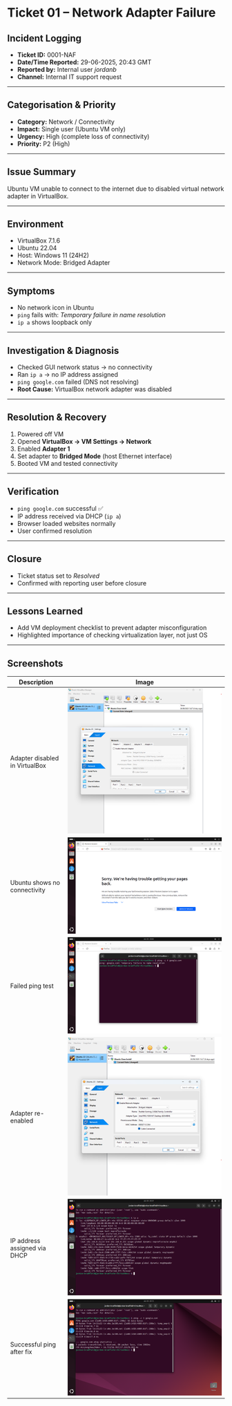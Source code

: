 # Ticket 01 – Network Adapter Failure

## Incident Logging
- **Ticket ID:** 0001-NAF  
- **Date/Time Reported:** 29-06-2025, 20:43 GMT  
- **Reported by:** Internal user *jordanb*  
- **Channel:** Internal IT support request  

---

## Categorisation & Priority
- **Category:** Network / Connectivity  
- **Impact:** Single user (Ubuntu VM only)  
- **Urgency:** High (complete loss of connectivity)  
- **Priority:** P2 (High)  

---

## Issue Summary
Ubuntu VM unable to connect to the internet due to disabled virtual network adapter in VirtualBox.  

---

## Environment
- VirtualBox 7.1.6  
- Ubuntu 22.04  
- Host: Windows 11 (24H2)  
- Network Mode: Bridged Adapter  

---

## Symptoms
- No network icon in Ubuntu  
- `ping` fails with: *Temporary failure in name resolution*  
- `ip a` shows loopback only  

---

## Investigation & Diagnosis
- Checked GUI network status → no connectivity  
- Ran `ip a` → no IP address assigned  
- `ping google.com` failed (DNS not resolving)  
- **Root Cause:** VirtualBox network adapter was disabled  

---

## Resolution & Recovery
1. Powered off VM  
2. Opened **VirtualBox → VM Settings → Network**  
3. Enabled **Adapter 1**  
4. Set adapter to **Bridged Mode** (host Ethernet interface)  
5. Booted VM and tested connectivity  

---

## Verification
- `ping google.com` successful ✅  
- IP address received via DHCP (`ip a`)  
- Browser loaded websites normally  
- User confirmed resolution  

---

## Closure
- Ticket status set to *Resolved*  
- Confirmed with reporting user before closure  

---

## Lessons Learned
- Add VM deployment checklist to prevent adapter misconfiguration  
- Highlighted importance of checking virtualization layer, not just OS  

---

## Screenshots

| Description                        | Image                                 |
|------------------------------------|----------------------------------------|
| Adapter disabled in VirtualBox     | ![](../images/network-disabled.png)   |
| Ubuntu shows no connectivity       | ![](../images/ubuntu-no-network.png)  |
| Failed ping test                   | ![](../images/ping-failure.png)       |
| Adapter re-enabled                 | ![](../images/network-enabled.png)    |
| IP address assigned via DHCP       | ![](../images/ip-a-success.png)       |
| Successful ping after fix          | ![](../images/ping-success.png)       |
